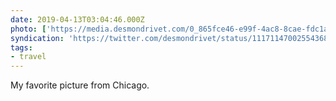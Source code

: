```yaml
---
date: 2019-04-13T03:04:46.000Z
photo: ['https://media.desmondrivet.com/0_865fce46-e99f-4ac8-8cae-fdc1aa33d231.JPG']
syndication: 'https://twitter.com/desmondrivet/status/1117114700255436801'
tags:
- travel
---
```


My favorite picture from Chicago.  
